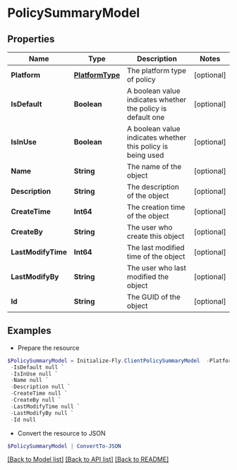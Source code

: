 # PolicySummaryModel
## Properties

Name | Type | Description | Notes
------------ | ------------- | ------------- | -------------
**Platform** | [**PlatformType**](PlatformType.md) | The platform type of policy | [optional] 
**IsDefault** | **Boolean** | A boolean value indicates whether the policy is default one | [optional] 
**IsInUse** | **Boolean** | A boolean value indicates whether this policy is being used | [optional] 
**Name** | **String** | The name of the object | [optional] 
**Description** | **String** | The description of the object | [optional] 
**CreateTime** | **Int64** | The creation time of the object | [optional] 
**CreateBy** | **String** | The user who create this object | [optional] 
**LastModifyTime** | **Int64** | The last modified time of the object | [optional] 
**LastModifyBy** | **String** | The user who last modified the object | [optional] 
**Id** | **String** | The GUID of the object | [optional] 

## Examples

- Prepare the resource
```powershell
$PolicySummaryModel = Initialize-Fly.ClientPolicySummaryModel  -Platform null `
 -IsDefault null `
 -IsInUse null `
 -Name null `
 -Description null `
 -CreateTime null `
 -CreateBy null `
 -LastModifyTime null `
 -LastModifyBy null `
 -Id null
```

- Convert the resource to JSON
```powershell
$PolicySummaryModel | ConvertTo-JSON
```

[[Back to Model list]](../README.md#documentation-for-models) [[Back to API list]](../README.md#documentation-for-api-endpoints) [[Back to README]](../README.md)
